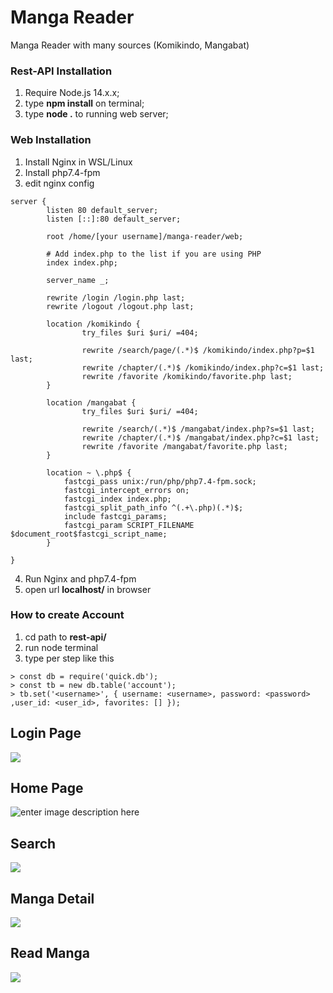 # Manga Reader

Manga Reader with many sources (Komikindo, Mangabat) 


### Rest-API Installation
1. Require Node.js 14.x.x;
2. type **npm install** on terminal;
3. type **node .** to running web server;

### Web Installation
1. Install Nginx in WSL/Linux
2. Install php7.4-fpm
3. edit nginx config
```nginx
server {
        listen 80 default_server;
        listen [::]:80 default_server;
        
        root /home/[your username]/manga-reader/web;

        # Add index.php to the list if you are using PHP
        index index.php;

        server_name _;
		
		rewrite /login /login.php last;
		rewrite /logout /logout.php last;
			
        location /komikindo {
                try_files $uri $uri/ =404;
				
				rewrite /search/page/(.*)$ /komikindo/index.php?p=$1 last;
				rewrite /chapter/(.*)$ /komikindo/index.php?c=$1 last;
				rewrite /favorite /komikindo/favorite.php last;
        }
	
		location /mangabat {
			    try_files $uri $uri/ =404;
				
				rewrite /search/(.*)$ /mangabat/index.php?s=$1 last;
				rewrite /chapter/(.*)$ /mangabat/index.php?c=$1 last;
				rewrite /favorite /mangabat/favorite.php last;
		}
		
		location ~ \.php$ {
			fastcgi_pass unix:/run/php/php7.4-fpm.sock;
			fastcgi_intercept_errors on;
			fastcgi_index index.php;
			fastcgi_split_path_info ^(.+\.php)(.*)$;
			include fastcgi_params;
			fastcgi_param SCRIPT_FILENAME $document_root$fastcgi_script_name;
		}
		
}
```
4. Run Nginx and php7.4-fpm
5. open url **localhost/** in browser

### How to create Account
1. cd path to **rest-api/**
2. run node terminal
3. type per step like this
```node
> const db = require('quick.db');
> const tb = new db.table('account');
> tb.set('<username>', { username: <username>, password: <password> ,user_id: <user_id>, favorites: [] });
```

## Login Page
![](https://i.lolicon.date/gmgqhn.jpeg)

## Home Page
![enter image description here](https://i.lolicon.date/qvvodz.png)

## Search
![](https://i.lolicon.date/ubimna.png)

## Manga Detail
![](https://i.lolicon.date/cmasar.png)

## Read Manga
![](https://i.lolicon.date/cfbfbn.jpeg)